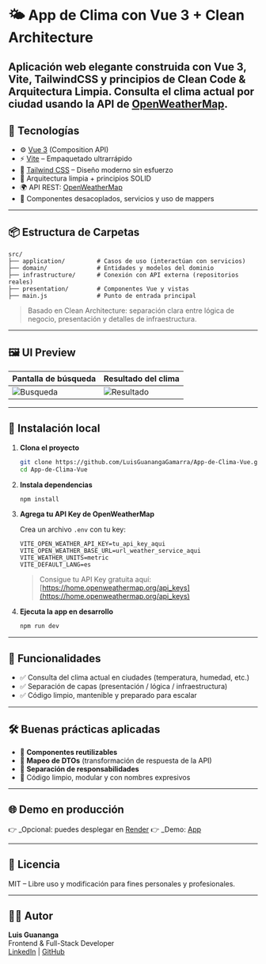 # 🌤️ App de Clima con Vue 3 + Clean Architecture

Aplicación web elegante construida con **Vue 3**, **Vite**, **TailwindCSS** y principios de **Clean Code** & **Arquitectura Limpia**. Consulta el clima actual por ciudad usando la API de [OpenWeatherMap](https://openweathermap.org/api).
---

## 🚀 Tecnologías

- ⚙️ [Vue 3](https://vuejs.org/) (Composition API)
- ⚡ [Vite](https://vitejs.dev/) – Empaquetado ultrarrápido
- 🎨 [Tailwind CSS](https://tailwindcss.com/) – Diseño moderno sin esfuerzo
- 🧱 Arquitectura limpia + principios SOLID
- 🌍 API REST: [OpenWeatherMap](https://openweathermap.org/current)
- 💅 Componentes desacoplados, servicios y uso de mappers

---

## 📦 Estructura de Carpetas

```
src/
├── application/         # Casos de uso (interactúan con servicios)
├── domain/              # Entidades y modelos del dominio
├── infrastructure/      # Conexión con API externa (repositorios reales)
├── presentation/        # Componentes Vue y vistas
├── main.js              # Punto de entrada principal
```

> Basado en Clean Architecture: separación clara entre lógica de negocio, presentación y detalles de infraestructura.

---

## 🖼️ UI Preview

| Pantalla de búsqueda | Resultado del clima |
|----------------------|---------------------|
| ![Busqueda](https://github.com/user-attachments/assets/d8b363da-2241-4245-9fec-c0dfa0b3484c) | ![Resultado](https://github.com/user-attachments/assets/ab5643b5-2313-47f7-87b2-acac0b523356) |


---

## 🔧 Instalación local

1. **Clona el proyecto**
   ```bash
   git clone https://github.com/LuisGuanangaGamarra/App-de-Clima-Vue.git
   cd App-de-Clima-Vue
   ```

2. **Instala dependencias**
   ```bash
   npm install
   ```

3. **Agrega tu API Key de OpenWeatherMap**

   Crea un archivo `.env` con tu key:

   ```
   VITE_OPEN_WEATHER_API_KEY=tu_api_key_aqui
   VITE_OPEN_WEATHER_BASE_URL=url_weather_service_aqui
   VITE_WEATHER_UNITS=metric
   VITE_DEFAULT_LANG=es
   ```

   > Consigue tu API Key gratuita aquí: [https://home.openweathermap.org/api_keys](https://home.openweathermap.org/api_keys)

4. **Ejecuta la app en desarrollo**
   ```bash
   npm run dev
   ```

---

## 🧪 Funcionalidades

- ✅ Consulta del clima actual en ciudades (temperatura, humedad, etc.)
- ✅ Separación de capas (presentación / lógica / infraestructura)
- ✅ Código limpio, mantenible y preparado para escalar

---

## 🛠️ Buenas prácticas aplicadas

- 🔄 **Componentes reutilizables**
- 🧠 **Mapeo de DTOs** (transformación de respuesta de la API)
- 📁 **Separación de responsabilidades**
- 🧹 Código limpio, modular y con nombres expresivos

---

## 🌐 Demo en producción

👉 _Opcional: puedes desplegar en [Render](https://render.com/)
👉 _Demo: [App](https://app-de-clima-ztuc.onrender.com)

---

## 📄 Licencia

MIT – Libre uso y modificación para fines personales y profesionales.

---

## 👨‍💻 Autor

**Luis Guananga**  
Frontend & Full-Stack Developer  
[LinkedIn](https://www.linkedin.com/in/luis-virgilio-guananga-gamarra) | [GitHub](https://github.com/LuisGuanangaGamarra)
